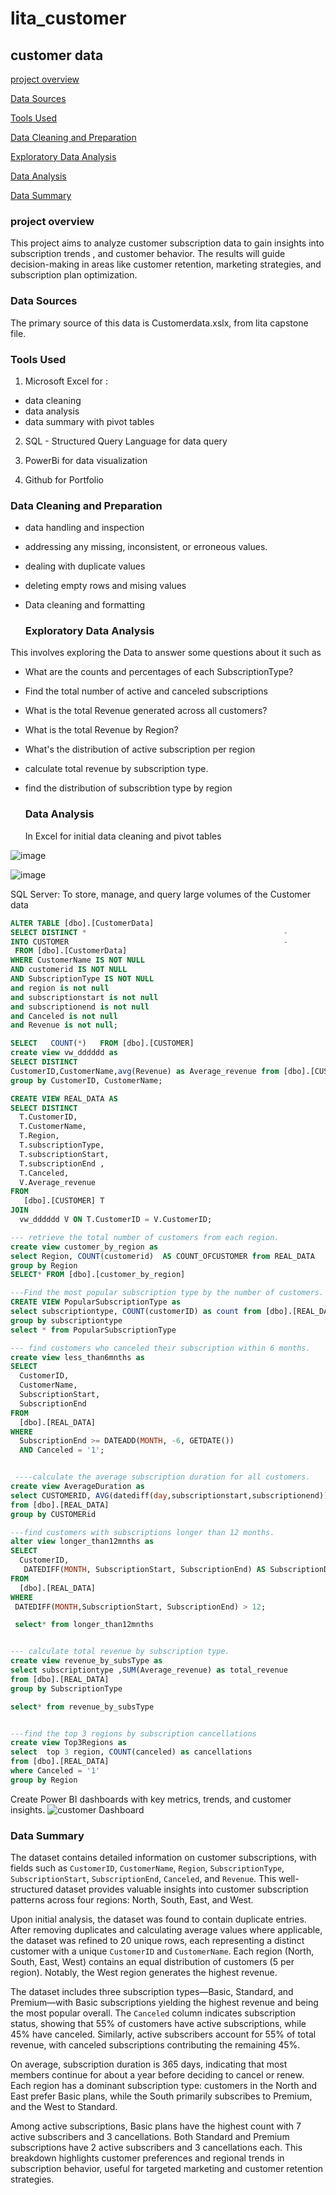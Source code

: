 # lita_customer
## customer data

[project overview](project-overview)

[Data Sources](Data-Sources)

[Tools Used](Tools-Used)

[Data Cleaning and Preparation](Data-Cleaning-and-Preparation)

[Exploratory Data Analysis](Exploratory-Data-Analysis)

[Data Analysis](Data-Analysis)

[Data Summary](Data-Summary)

### project overview
This project aims to analyze customer subscription data to gain insights into subscription trends , and customer behavior. The results will guide decision-making in areas like customer retention, marketing strategies, and subscription plan optimization.

### Data Sources
The primary source of this data is Customerdata.xslx, from lita capstone file.

### Tools Used 
1. Microsoft Excel for :
- data cleaning
- data analysis
- data summary with pivot tables 
2. SQL - Structured Query Language for data query

3. PowerBi for data visualization

4. Github for Portfolio

### Data Cleaning and Preparation

- data handling and inspection
- addressing any missing, inconsistent, or erroneous values.
- dealing with duplicate values
- deleting empty rows and mising values
- Data cleaning and formatting

  ### Exploratory Data Analysis
This involves exploring the Data to answer some questions about it such as
- What are the counts and percentages of each SubscriptionType?
- Find the total number of active and canceled subscriptions
- What is the total Revenue generated across all customers?
- What is the total  Revenue by Region?
- What's the distribution of active subscription per region
- calculate total revenue by subscription type.
- find the distribution of subscribtion type by region

  ### Data Analysis
  In Excel for initial data cleaning and pivot tables

![image](https://github.com/user-attachments/assets/4bba075a-204f-4d65-b5ab-8a48f775f162)


![image](https://github.com/user-attachments/assets/5e421059-7e5a-4252-ae55-f40db77a45f1)

  SQL Server: To store, manage, and query large volumes of the Customer data

  ``` SQL
  ALTER TABLE [dbo].[CustomerData]
  SELECT DISTINCT *                                            -
  INTO CUSTOMER                                                -                                                         
   FROM [dbo].[CustomerData]
  WHERE CustomerName IS NOT NULL 
  AND customerid IS NOT NULL 
  AND SubscriptionType IS NOT NULL
  and region is not null
  and subscriptionstart is not null
  and subscriptionend is not null
  and Canceled is not null
  and Revenue is not null;

  SELECT   COUNT(*)   FROM [dbo].[CUSTOMER]
  create view vw_dddddd as 
  SELECT DISTINCT 
  CustomerID,CustomerName,avg(Revenue) as Average_revenue from [dbo].[CUSTOMER]
  group by CustomerID, CustomerName;

  CREATE VIEW REAL_DATA AS 
  SELECT DISTINCT
    T.CustomerID,
	T.CustomerName,
    T.Region, 
    T.subscriptionType,
    T.subscriptionStart,
    T.subscriptionEnd ,
    T.Canceled,
	V.Average_revenue
  FROM 
     [dbo].[CUSTOMER] T
  JOIN 
    vw_dddddd V ON T.CustomerID = V.CustomerID;

  --- retrieve the total number of customers from each region.
  create view customer_by_region as
  select Region, COUNT(customerid)  AS COUNT_OFCUSTOMER from REAL_DATA
  group by Region
  SELECT* FROM [dbo].[customer_by_region]

  ---Find the most popular subscription type by the number of customers.
  CREATE VIEW PopularSubscriptionType as
  select subscriptiontype, COUNT(customerID) as count from [dbo].[REAL_DATA]
  group by subscriptiontype
  select * from PopularSubscriptionType

  --- find customers who canceled their subscription within 6 months.
  create view less_than6mnths as 
  SELECT 
    CustomerID, 
    CustomerName, 
    SubscriptionStart, 
    SubscriptionEnd
  FROM 
    [dbo].[REAL_DATA]
  WHERE 
    SubscriptionEnd >= DATEADD(MONTH, -6, GETDATE()) 
    AND Canceled = '1';  


   ----calculate the average subscription duration for all customers.
  create view AverageDuration as
  select CUSTOMERID, AVG(datediff(day,subscriptionstart,subscriptionend)) as subscription_duration
  from [dbo].[REAL_DATA]
  group by CUSTOMERid

  ---find customers with subscriptions longer than 12 months.
  alter view longer_than12mnths as 
  SELECT 
    CustomerID, 
     DATEDIFF(MONTH, SubscriptionStart, SubscriptionEnd) AS SubscriptionDuration
  FROM 
    [dbo].[REAL_DATA]
  WHERE 
   DATEDIFF(MONTH,SubscriptionStart, SubscriptionEnd) > 12;

   select* from longer_than12mnths


  --- calculate total revenue by subscription type.
  create view revenue_by_subsType as
  select subscriptiontype ,SUM(Average_revenue) as total_revenue
  from [dbo].[REAL_DATA]
  group by SubscriptionType

  select* from revenue_by_subsType


  ---find the top 3 regions by subscription cancellations
  create view Top3Regions as 
  select  top 3 region, COUNT(canceled) as cancellations
  from [dbo].[REAL_DATA]
  where Canceled = '1'
  group by Region
```

Create Power BI dashboards with key metrics, trends, and customer insights.
![customer Dashboard](https://github.com/user-attachments/assets/8734f8f0-8939-48c8-88ce-3823bd5d0a95)

### Data Summary

The dataset contains detailed information on customer subscriptions, with fields such as `CustomerID`, `CustomerName`, `Region`, `SubscriptionType`, `SubscriptionStart`, `SubscriptionEnd`, `Canceled`, and `Revenue`. This well-structured dataset provides valuable insights into customer subscription patterns across four regions: North, South, East, and West.

Upon initial analysis, the dataset was found to contain duplicate entries. After removing duplicates and calculating average values where applicable, the dataset was refined to 20 unique rows, each representing a distinct customer with a unique `CustomerID` and `CustomerName`. Each region (North, South, East, West) contains an equal distribution of customers (5 per region). Notably, the West region generates the highest revenue.

The dataset includes three subscription types—Basic, Standard, and Premium—with Basic subscriptions yielding the highest revenue and being the most popular overall. The `Canceled` column indicates subscription status, showing that 55% of customers have active subscriptions, while 45% have canceled. Similarly, active subscribers account for 55% of total revenue, with canceled subscriptions contributing the remaining 45%.

On average, subscription duration is 365 days, indicating that most members continue for about a year before deciding to cancel or renew. Each region has a dominant subscription type: customers in the North and East prefer Basic plans, while the South primarily subscribes to Premium, and the West to Standard.

Among active subscriptions, Basic plans have the highest count with 7 active subscribers and 3 cancellations. Both Standard and Premium subscriptions have 2 active subscribers and 3 cancellations each. This breakdown highlights customer preferences and regional trends in subscription behavior, useful for targeted marketing and customer retention strategies.


  
